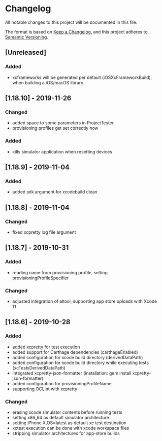 # Changelog
All notable changes to this project will be documented in this file.

The format is based on [Keep a Changelog](https://keepachangelog.com/en/1.0.0/),
and this project adheres to [Semantic Versioning](https://semver.org/spec/v2.0.0.html).

## [Unreleased]
### Added
- xcframeworks will be generated per default (iOSXcFrameworkBuild), when building a iOS/macOS library

## [1.18.10] - 2019-11-26
### Changed
- added space to some parameters in ProjectTester
- provisioning profiles get set correctly now

### Added
- kills simulator application when resetting devices

## [1.18.9] - 2019-11-04
### Added
- added sdk argument for xcodebuild clean

## [1.18.8] - 2019-11-04
### Changed
- fixed xcpretty log file argument 

## [1.18.7] - 2019-10-31
### Added
- reading name from provisioning profile, setting provisioningProfileSpecifier 

### Changed
- adjusted integration of altool, supporting app store uploads with Xcode 11 

## [1.18.6] - 2019-10-28
### Added
- added xcpretty for test execution
- added support for Carthage dependencies (carthageEnabled)
- added configuration for xcode build directory (derivedDataPath)
- added configuration for xcode build directory while executing tests (xcTestsDerivedDataPath)
- integrated xcpretty-json-formatter (installation: gem install xcpretty-json-formatter)
- added configuration for provisioningProfileName
- supporting OCLint with xcpretty

### Changed
- erasing xcode simulator contents before running tests
- setting x86_64 as default simulator architecture
- setting iPhone X,OS=latest as default xc test destination
- xctest execution can be done with xcode workspace files
- stripping simulator architectures for app-store builds
